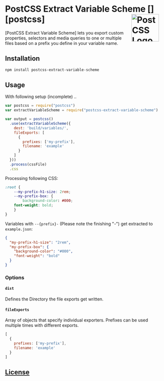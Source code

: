 # PostCSS Extract Variable Scheme [<img src="https://postcss.github.io/postcss/logo.svg" alt="PostCSS Logo" width="90" height="90" align="right">][postcss]

[PostCSS Extract Variable Scheme] lets you export custom properties, selectors and media queries to one or multiple files based on a prefix you define in your variable name.

## Installation

```bash
npm install postcss-extract-variable-scheme
```

## Usage

With following setup (incomplete) ..

```js
var postcss = require("postcss")
var extractVariableScheme = require("postcss-extract-variable-scheme")

var output = postcss()
  .use(extractVariableScheme({
    dest: 'build/variables/',
    fileExports: [
      {
        prefixes: ['my-prefix'],
        filename: 'example'
      }
    ]
  }))
  .process(cssFile)
  .css
```

Processing following CSS:

```css
:root {
	--my-prefix-h1-size: 2rem;
	--my-prefix-box: {
		background-color: #000;
    font-weight: bold;
	}
}
```

Variables with ```--{prefix}-``` (Please note the finishing "-") get extracted to ```example.json```:

```json
{
  "my-prefix-h1-size": "2rem",
  "my-prefix-box": {
    "background-color": "#000",
    "font-weight": "bold"
  }
}
```

### Options

#### `dist`

Defines the Directory the file exports get written.

#### `fileExports`

Array of objects that specify individual exporters. Prefixes can be used multiple times with different exports.

```js
[
  {
    prefixes: ['my-prefix'],
    filename: 'example'
  }
]
```

## [License](LICENSE)